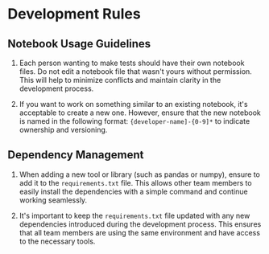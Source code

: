 # Development Rules

## Notebook Usage Guidelines

1. Each person wanting to make tests should have their own notebook files. Do not edit a notebook file that wasn't yours without permission. This will help to minimize conflicts and maintain clarity in the development process.

2. If you want to work on something similar to an existing notebook, it's acceptable to create a new one. However, ensure that the new notebook is named in the following format: `{developer-name]-{0-9]*` to indicate ownership and versioning.

## Dependency Management

1. When adding a new tool or library (such as pandas or numpy), ensure to add it to the `requirements.txt` file. This allows other team members to easily install the dependencies with a simple command and continue working seamlessly.

2. It's important to keep the `requirements.txt` file updated with any new dependencies introduced during the development process. This ensures that all team members are using the same environment and have access to the necessary tools.
